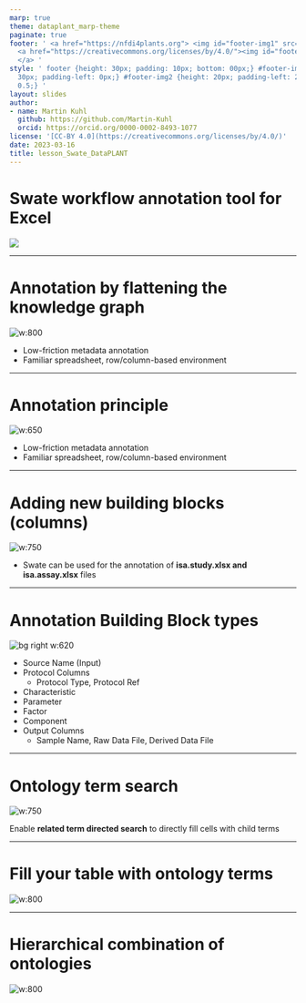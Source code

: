 ```yaml
---
marp: true
theme: dataplant_marp-theme
paginate: true
footer: ' <a href="https://nfdi4plants.org"> <img id="footer-img1" src="./../../../img/logos/DataPLANT/DataPLANT_logo_square_bg_transparent.svg"></a>
  <a href="https://creativecommons.org/licenses/by/4.0/"><img id="footer-img2" src="./../../../img/logos/CreativeCommons/by.svg">
  </a> '
style: ' footer {height: 30px; padding: 10px; bottom: 00px;} #footer-img1 {height:
  30px; padding-left: 0px;} #footer-img2 {height: 20px; padding-left: 20px; opacity:
  0.5;} '
layout: slides
author:
- name: Martin Kuhl
  github: https://github.com/Martin-Kuhl
  orcid: https://orcid.org/0000-0002-8493-1077
license: '[CC-BY 4.0](https://creativecommons.org/licenses/by/4.0/)'
date: 2023-03-16
title: lesson_Swate_DataPLANT
---
```


# Swate workflow annotation tool for Excel

![](./../../../img/logos/Swate/Swate_logo_for_excel.svg)

<!-- Source to slide(s) -->
<!-- ../../bricks/lesson_Swate_DataPLANT-Swate_workflow_annotation_tool_for_Excel.md -->


---

# Annotation by flattening the knowledge graph

![w:800](./../../../img/Swate_ParentChildTerm.svg)

- Low-friction metadata annotation
- Familiar spreadsheet, row/column-based environment

<!-- Source to slide(s) -->
<!-- ../../bricks/lesson_Swate_DataPLANT-Annotation_by_flattening_the_knowledge_graph.md -->


---

# Annotation principle

<!-- <style scoped>
section p img{
  /* padding-left: 230px */
}  
</style> -->
![w:650](./../../../img/Swate_ParentChildTerm2.svg)

- Low-friction metadata annotation
- Familiar spreadsheet, row/column-based environment

<!-- Source to slide(s) -->
<!-- ../../bricks/lesson_Swate_DataPLANT-Annotation_principle.md -->


---

# Adding new building blocks (columns)

![w:750](./../../../img/Swate_NewParameter.svg)

- Swate can be used for the annotation of **isa.study.xlsx and isa.assay.xlsx** files

<!-- Source to slide(s) -->
<!-- ../../bricks/lesson_Swate_DataPLANT-Adding_new_building_blocks.md -->


---

# Annotation Building Block types <!--fit-->

![bg right w:620](./../../../img/Swate_Overview.svg)

- Source Name (Input)
- Protocol Columns
  - Protocol Type, Protocol Ref
- Characteristic
- Parameter
- Factor
- Component
- Output Columns
  - Sample Name, Raw Data File, Derived Data File

<!-- Source to slide(s) -->
<!-- ../../bricks/lesson_Swate_DataPLANT-Annotation_Building_Block_types.md -->


---

# Ontology term search


<style scoped>
h1{
  text-align: left
}
section {
  text-align: center;
}
</style>

![w:750](./../../../img/Swate_OntologyTermSearch.svg)

Enable **related term directed search** to directly fill cells with child terms

<!-- Source to slide(s) -->
<!-- ../../bricks/lesson_Swate_DataPLANT-Ontology_term_search.md -->


---

# Fill your table with ontology terms

![w:800](./../../../img/Swate_OntologyTermSearch2.svg)

<!-- Source to slide(s) -->
<!-- ../../bricks/lesson_Swate_DataPLANT-Fill_your_table_with_ontology_terms.md -->


---

# Hierarchical combination of ontologies

![w:800](./../../../img/Swate_OntologyCombination.svg)

<!-- combination of ISA (Characteristics, Parameter, Factor) and a biological or technological ontology (e.g. temperature, strain, instrument model) gives the flexibility to display an ontology term, e.g. temperature, as a regular process parameter or as the factor your study is based on (Parameter \[temperature\] or Factor \[temperature\]). -->

<!-- Source to slide(s) -->
<!-- ../../bricks/lesson_Swate_DataPLANT-Hierarchical_combination_of_ontologies.md -->
